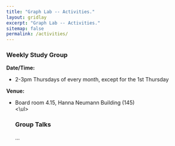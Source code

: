 ```yaml
---
title: "Graph Lab -- Activities."
layout: gridlay
excerpt: "Graph Lab -- Activities."
sitemap: false
permalink: /activities/
---
```


### Weekly Study Group

**Date/Time:** 
<ul>
  <li>2-3pm Thursdays of every month, except for the 1st Thursday</li>
</ul>
  
**Venue:** 
<ul>
  <li>Board room 4.15, Hanna Neumann Building (145)</li>
<\ul>
  
### Group Talks

...



